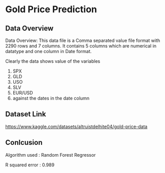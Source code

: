 
# Gold Price Prediction


## Data Overview

Data Overview: This data file is a Comma separated value file format with 2290 rows and 7 columns. It contains 5 columns which are numerical in datatype and one column in Date format. 

Clearly the data shows value of the variables 
1. SPX
2. GLD
3. USO
4. SLV
5. EUR/USD
6. against the dates in the date column


## Dataset Link

https://www.kaggle.com/datasets/altruistdelhite04/gold-price-data
## Conlcusion

Algorithm used : Random Forest Regressor

R squared error :  0.989
